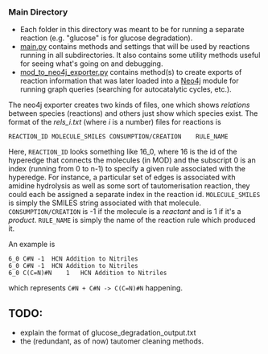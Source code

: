 ### Main Directory
* Each folder in this directory was meant to be for running a separate reaction (e.g. "glucose" is for glucose degradation).
* [main.py](main.py) contains methods and settings that will be used by reactions running in all subdirectories. It also contains some utility methods useful for seeing what's going on and debugging.
* [mod_to_neo4j_exporter.py](mod_to_neo4j_exporter.py) contains method(s) to create exports of reaction information that was later loaded into a [Neo4j](https://neo4j.com/) module for running graph queries (searching for autocatalytic cycles, etc.).

The neo4j exporter creates two kinds of files, one which shows *relations* between species (reactions) and others just show which species exist. The format of the *rels_i.txt* (where *i* is a number) files for reactions is
```
REACTION_ID MOLECULE_SMILES CONSUMPTION/CREATION    RULE_NAME
```
Here, ```REACTION_ID``` looks something like 16_0, where 16 is the id of the hyperedge that connects the molecules (in MOD) and the subscript 0 is an index (running from 0 to n-1) to specify a given rule associated with the hyperedge. For instance, a particular set of edges is associated with amidine hydrolysis as well as some sort of tautomerisation reaction, they could each be assigned a separate index in the reaction id.
```MOLECULE_SMILES``` is simply the SMILES string associated with that molecule.
```CONSUMPTION/CREATION``` is -1 if the molecule is a *reactant* and is 1 if it's a *product*.
```RULE_NAME``` is simply the name of the reaction rule which produced it.

An example is
```
6_0	C#N	-1	HCN Addition to Nitriles
6_0	C#N	-1	HCN Addition to Nitriles
6_0	C(C=N)#N	1	HCN Addition to Nitriles
```
which represents ```C#N + C#N -> C(C=N)#N``` happening.

## TODO:
* explain the format of glucose_degradation_output.txt
* the (redundant, as of now) tautomer cleaning methods.